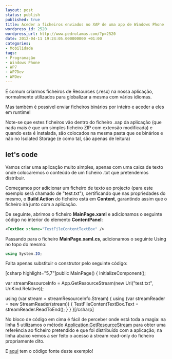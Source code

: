 ```yaml
---
layout: post
status: publish
published: true
title: Aceder a ficheiros enviados no XAP de uma app de Windows Phone
wordpress_id: 2520
wordpress_url: http://www.pedrolamas.com/?p=2520
date: 2012-04-11 19:24:05.000000000 +01:00
categories:
- Mobilidade
tags:
- Programação
- Windows Phone
- WP7
- WP7Dev
- WPDev
---
```

É comum criarmos ficheiros de Resources (.resx) na nossa aplicação, normalmente utilizados para globalizar a mesma com vários idiomas.

Mas também é possível enviar ficheiros binários por inteiro e aceder a eles em runtime!

Note-se que estes ficheiros vão dentro do ficheiro .xap da aplicação (que nada mais é que um simples ficheiro ZIP com extensão modificada) e quando esta é instalada, são colocados na mesma pasta que os binários e não no Isolated Storage (e como tal, são apenas de leitura)

let's code
----------

Vamos criar uma aplicação muito simples, apenas com uma caixa de texto onde colocaremos o conteúdo de um ficheiro .txt que pretendemos distribuir.

Começamos por adicionar um ficheiro de texto ao projecto (para este exemplo será chamado de "test.txt"), certificando que nas propriedades do mesmo, o **Build Action** do ficheiro está em **Content**, garantindo assim que o ficheiro irá junto com a aplicação.

De seguinte, abrimos o ficheiro **MainPage.xaml** e adicionamos o seguinte código no interior do elemento **ContentPanel**:

```xml
<TextBox x:Name="TestFileContentTextBox" />
```

Passando para o ficheiro **MainPage.xaml.cs**, adicionamos o seguinte Using no topo do mesmo:

```csharp
using System.IO;
```

Falta apenas substituir o construtor pelo seguinte código:

[csharp highlight="5,7"]public MainPage() { InitializeComponent();

var streamResourceInfo = App.GetResourceStream(new Uri("test.txt", UriKind.Relative));

using (var stream = streamResourceInfo.Stream) { using (var streamReader = new StreamReader(stream)) { TestFileContentTextBox.Text = streamReader.ReadToEnd(); } } }[/csharp]

No bloco de código em cima é fácil de perceber onde está toda a magia: na linha 5 utilizamos o método [Application.GetResourceStream](http://msdn.microsoft.com/en-us/library/ms596994(v=vs.95).aspx) para obter uma referência ao ficheiro pretendido e que foi distribuído com a aplicação; na linha abaixo vemos a ser feito o acesso à stream read-only do ficheiro propriamente dito.

E [aqui](wp-content/uploads/downloads/2012/04/GetFileFromXap.zip) tem o código fonte deste exemplo!
